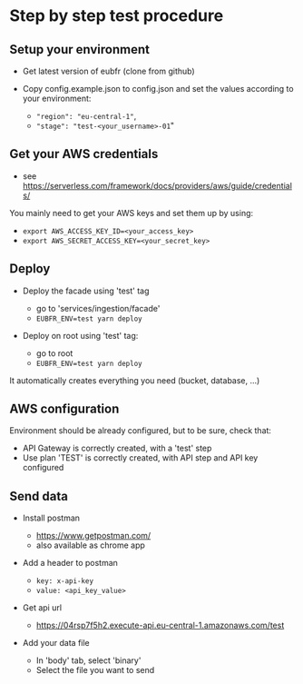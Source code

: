 # Step by step test procedure

## Setup your environment

- Get latest version of eubfr (clone from github)

- Copy config.example.json to config.json and set the values according to your environment:
  - `"region": "eu-central-1"`,
  - `"stage": "test-<your_username>-01`"

## Get your AWS credentials

- see https://serverless.com/framework/docs/providers/aws/guide/credentials/

You mainly need to get your AWS keys and set them up by using:
- `export AWS_ACCESS_KEY_ID=<your_access_key>`
- `export AWS_SECRET_ACCESS_KEY=<your_secret_key>`

## Deploy

- Deploy the facade using 'test' tag
  - go to 'services/ingestion/facade'
  - `EUBFR_ENV=test yarn deploy`

- Deploy on root using 'test' tag:
  - go to root
  - `EUBFR_ENV=test yarn deploy`

It automatically creates everything you need (bucket, database, ...)

## AWS configuration

Environment should be already configured, but to be sure, check that:

- API Gateway is correctly created, with a 'test' step
- Use plan 'TEST' is correctly created, with API step and API key configured

## Send data

- Install postman
  - https://www.getpostman.com/
  - also available as chrome app

- Add a header to postman
  - `key: x-api-key`
  - `value: <api_key_value>`

- Get api url
  - https://04rsp7f5h2.execute-api.eu-central-1.amazonaws.com/test

- Add your data file
  - In 'body' tab, select 'binary'
  - Select the file you want to send
